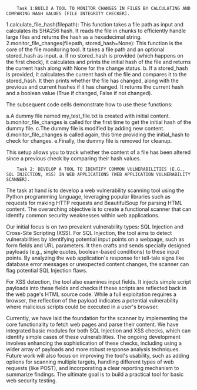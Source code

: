         Task 1:BUILD A TOOL TO MONITOR CHANGES IN FILES BY CALCULATING AND COMPARING HASH VALUES (FILE INTEGRITY CHECKER).


1.calculate_file_hash(filepath): This function takes a file path as input and calculates its SHA256 hash. It reads the file in chunks to efficiently handle large files and returns the hash as a hexadecimal string.
2.monitor_file_changes(filepath, stored_hash=None): This function is the core of the file monitoring tool. It takes a file path and an optional stored_hash as input.
    a. If no stored_hash is provided (which happens on the first check), it calculates and prints the initial hash of the file and returns the current hash along with None for the change status.
    b. If a stored_hash is provided, it calculates the current hash of the file and compares it to the stored_hash. It then prints whether the file has changed, along with the previous and current hashes if it has changed. It returns the current hash and a boolean value           (True if changed, False if not changed).
    
The subsequent code cells demonstrate how to use these functions:

  a.A dummy file named my_test_file.txt is created with initial content.
  b.monitor_file_changes is called for the first time to get the initial hash of the dummy file.
  c.The dummy file is modified by adding new content.
  d.monitor_file_changes is called again, this time providing the initial_hash to check for changes.
  e.Finally, the dummy file is removed for cleanup.
  
This setup allows you to track whether the content of a file has been altered since a previous check by comparing their hash values.



        Task 2: DEVELOP A TOOL TO IDENTIFY COMMON VULNERABILITIES (E.G., SQL INJECTION, XSS) IN WEB APPLICATIONS (WEB APPLICATION VULNERABILITY SCANNER).


The task at hand is to develop a web vulnerability scanning tool using the Python programming language, leveraging popular libraries such as requests for making HTTP requests and BeautifulSoup for parsing HTML content. The overarching objective is to create a functional scanner that can identify common security weaknesses within web applications.

Our initial focus is on two prevalent vulnerability types: SQL Injection and Cross-Site Scripting (XSS). For SQL Injection, the tool aims to detect vulnerabilities by identifying potential input points on a webpage, such as form fields and URL parameters. It then crafts and sends specially designed payloads (e.g., single quotes, boolean-based conditions) to these input points. By analyzing the web application's response for tell-tale signs like database error messages or unexpected content changes, the scanner can flag potential SQL Injection flaws.

For XSS detection, the tool also examines input fields. It injects simple script payloads into these fields and checks if these scripts are reflected back in the web page's HTML source code. While a full exploitation requires a browser, the reflection of the payload indicates a potential vulnerability where malicious scripts could be executed in a user's browser.

Currently, we have laid the foundation for the scanner by implementing the core functionality to fetch web pages and parse their content. We have integrated basic modules for both SQL Injection and XSS checks, which can identify simple cases of these vulnerabilities. The ongoing development involves enhancing the sophistication of these checks, including using a wider array of payloads and more robust response analysis techniques. Future work will also focus on improving the tool's usability, such as adding options for scanning multiple targets, handling different types of web requests (like POST), and incorporating a clear reporting mechanism to summarize findings. The ultimate goal is to build a practical tool for basic web security testing.

